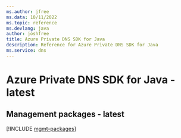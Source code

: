 ```yaml
---
ms.author: jfree
ms.data: 10/11/2022
ms.topic: reference
ms.devlang: java
author: joshfree
title: Azure Private DNS SDK for Java
description: Reference for Azure Private DNS SDK for Java
ms.service: dns
---
```

# Azure Private DNS SDK for Java - latest

## Management packages - latest
[!INCLUDE [mgmt-packages](private-dns-mgmt-index.md)]